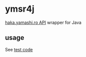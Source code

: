 # ymsr4j
[haka.yamashi.ro API](http://haka.yamashi.ro/documents) wrapper for Java

## usage
See [test code](https://github.com/shizone/ymsr4j/blob/master/src/test/java/ymsr4j/YmsrTest.java)
